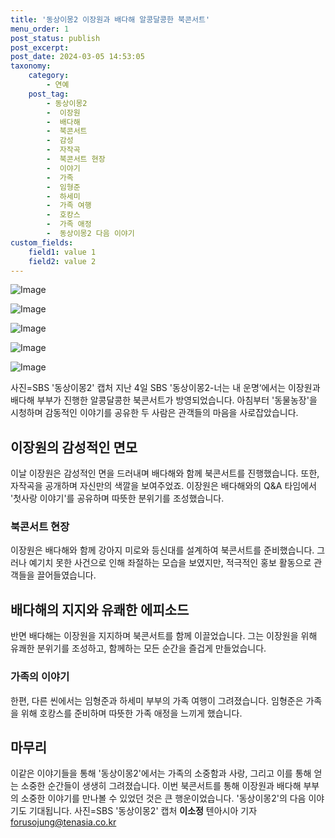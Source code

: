 ```yaml
---
title: '동상이몽2 이장원과 배다해 알콩달콩한 북콘서트'
menu_order: 1
post_status: publish
post_excerpt: 
post_date: 2024-03-05 14:53:05
taxonomy:
    category:
        - 연예
    post_tag:
        - 동상이몽2
        -  이장원
        -  배다해
        -  북콘서트
        -  감성
        -  자작곡
        -  북콘서트 현장
        -  이야기
        -  가족
        -  임형준
        -  하세미
        -  가족 여행
        -  호캉스
        -  가족 애정
        -  동상이몽2 다음 이야기
custom_fields:
    field1: value 1
    field2: value 2
---
```


![Image](https://mimgnews.pstatic.net/image/312/2024/03/05/0000651874_001_20240305081001620.jpg?type=w540)

![Image](https://ssl.pstatic.net/mimgnews/image/312/2024/03/05/0000651874_002_20240305081001684.jpg?type=w540)

![Image](https://mimgnews.pstatic.net/image/312/2024/03/05/0000651874_003_20240305081002715.jpg?type=w540)

![Image](https://ssl.pstatic.net/mimgnews/image/312/2024/03/05/0000651874_004_20240305081002781.jpg?type=w540)

![Image](https://mimgnews.pstatic.net/image/312/2024/03/05/0000651874_005_20240305081003636.jpg?type=w540)

사진=SBS '동상이몽2' 캡처
지난 4일 SBS '동상이몽2-너는 내 운명‘에서는 이장원과 배다해 부부가 진행한 알콩달콩한 북콘서트가 방영되었습니다. 아침부터 '동물농장'을 시청하며 감동적인 이야기를 공유한 두 사람은 관객들의 마음을 사로잡았습니다. 
## 이장원의 감성적인 면모
이날 이장원은 감성적인 면을 드러내며 배다해와 함께 북콘서트를 진행했습니다. 또한, 자작곡을 공개하며 자신만의 색깔을 보여주었죠. 이장원은 배다해와의 Q&A 타임에서 '첫사랑 이야기'를 공유하며 따뜻한 분위기를 조성했습니다.
### 북콘서트 현장
이장원은 배다해와 함께 강아지 미로와 등신대를 설계하여 북콘서트를 준비했습니다. 그러나 예기치 못한 사건으로 인해 좌절하는 모습을 보였지만, 적극적인 홍보 활동으로 관객들을 끌어들였습니다.
## 배다해의 지지와 유쾌한 에피소드
반면 배다해는 이장원을 지지하며 북콘서트를 함께 이끌었습니다. 그는 이장원을 위해 유쾌한 분위기를 조성하고, 함께하는 모든 순간을 즐겁게 만들었습니다.
### 가족의 이야기
한편, 다른 씬에서는 임형준과 하세미 부부의 가족 여행이 그려졌습니다. 임형준은 가족을 위해 호캉스를 준비하며 따뜻한 가족 애정을 느끼게 했습니다.
## 마무리
이같은 이야기들을 통해 '동상이몽2'에서는 가족의 소중함과 사랑, 그리고 이를 통해 얻는 소중한 순간들이 생생히 그려졌습니다. 이번 북콘서트를 통해 이장원과 배다해 부부의 소중한 이야기를 만나볼 수 있었던 것은 큰 행운이었습니다. '동상이몽2'의 다음 이야기도 기대됩니다.
사진=SBS '동상이몽2' 캡처
**이소정** 텐아시아 기자 forusojung@tenasia.co.kr
